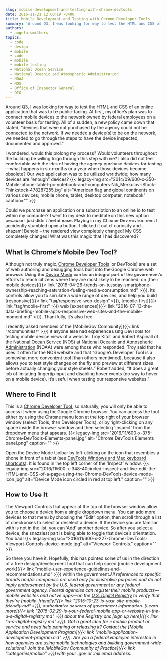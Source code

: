 ```yaml
---
slug: mobile-development-and-testing-with-chrome-devtools
date: 2016-11-21 12:00:19 -0400
title: Mobile Development and Testing with Chrome Developer Tools
summary: 'Around Q3, I was looking for way to test the HTML and CSS of an online application that was to be public-facing. At first, my office’s plan was to connect mobile devices to the network owned by federal employees on a volunteer basis for testing. All of a sudden, a new policy came down that'
authors:
  - angela-smithers
topics:
  - code
  - design
  - mobile
  - code
  - mobile
  - mobile-testing
  - National Ocean Service
  - National Oceanic and Atmospheric Administration
  - NOAA
  - NOS
  - Office of Inspector General
  - OIG
---
```


Around Q3, I was looking for way to test the HTML and CSS of an online application that was to be public-facing. At first, my office’s plan was to connect mobile devices to the network owned by federal employees on a volunteer basis for testing. All of a sudden, a new policy came down that stated, &#8220;devices that were not purchased by the agency could not be connected to the network. If we needed a device(s) to be on the network, we needed to go through the steps to have the device inspected, documented and approved.&#8221;

I wondered, would this prolong my process? Would volunteers throughout the building be willing to go through this step with me? I also did not feel comfortable with the idea of having the agency purchase devices for testing—what happens in six months or a year when those devices become obsolete? Our web application was to be utilized worldwide; how many devices are “enough” devices? {{< legacy-img src="2014/09/600-x-350-Mobile-phone-tablet-pc-notebook-and-computers-Nik_Merkulov-iStock-Thinkstock-478287255.jpg" alt="American flag and global continents on various devices; mobile phone, tablet, desktop computer, notebook" caption="" >}} 

Could we purchase an application or a subscription to an online io to test within my computer? I went to my desk to meditate on this new option because I just didn’t feel at ease. Playing in my Chrome Dev environment I accidently stumbled upon a button. I clicked it out of curiosity and … shazam! Behold – the rendered view completely changed! My CSS completely changed! What was this magic that I had discovered?

## What Is Chrome’s Mobile Dev Tool?

Although not truly magic, [Chrome Developer Tools](https://developer.chrome.com/) (or DevTools) are a set of web authoring and debugging tools built into the Google Chrome web browser. Using the [Device Mode](https://developers.google.com/web/tools/chrome-devtools/device-mode/) can be an integral part of the government’s efforts to reach citizens where they are most likely to be reached; on [their mobile devices]({{< link "2016-04-26-trends-on-tuesday-smartphone-ownership-reaching-saturation-fueling-media-consumption.md" >}}). Its controls allow you to simulate a wide range of devices, and help you build [responsive]({{< link "tag/responsive-web-design" >}}), [mobile-first]({{< link "tag/mobile-first" >}}) web [experiences]({{< link "2016-07-13-the-data-briefing-mobile-apps-responsive-web-sites-and-the-mobile-moment.md" >}}). Thankfully, it’s also free.

I recently asked members of the [MobileGov Community]({{< link "/communities/" >}}) if anyone else had experience using DevTools for testing mobile device views of a website. Troy Kitch and Robert Aspinall of the [National Ocean Service](http://oceanservice.noaa.gov/) (NOS) at [National Oceanic and Atmospheric Administration](http://www.noaa.gov/) (NOAA) were among those who responded. Troy said that he uses it often for the NOS website and that &#8220;Google&#8217;s Developer Tool is a somewhat more convenient tool [than others mentioned], because it also allows you to test style changes on the fly and preview at different sizes before actually changing your style sheets.&#8221; Robert added, &#8220;It does a great job of imitating fingertip input and disabling hover events (no way to hover on a mobile device). It&#8217;s useful when testing our responsive websites.&#8221;

## Where to Find It

This is a [Chrome Developer Tool](https://developer.chrome.com/), so naturally, you will only be able to access it when using the Google Chrome browser. You can access the tool either by using the Chrome menu icon at the top right of your browser window (select Tools, then Developer Tools), or by right-clicking on any space inside the browser window and then selecting ‘Inspect’ from the dropdown menu that appears. {{< legacy-img src="2016/11/600-x-375-Chrome-DevTools-Elements-panel.jpg" alt="Chrome DevTools Elements panel.png" caption="" >}} 

Open the Device Mode toolbar by left-clicking on the icon that resembles a phone in front of a tablet (see [DevTools Windows and Mac keyboard shortcuts](https://developers.google.com/web/tools/chrome-devtools/inspect-styles/shortcuts)). It is found in the top left corner of the ‘Inspect’ window. {{< legacy-img src="2016/11/600-x-348-40circled-Inspect-and-live-edit-the-HTML-and-CSS-of-a-page-using-the-Chrome-DevTools-device-mode-icon.jpg" alt="Device Mode icon circled in red at top left." caption="" >}} 

## How to Use It

The Viewport Controls that appear at the top of the browser window allow you to choose a device from a single dropdown menu. You can add more devices to that menu by choosing the “Edit” option, then scroll through a list of checkboxes to select or deselect a device. If the device you are familiar with is not in the list, you can ‘Add’ another device. So after you select a device, the snazziest part is being able to toggle that device’s orientation. You bad! {{< legacy-img src="2016/11/600-x-227-Chrome-DevTools-Viewport-Controls-device-mode.jpg" alt="Viewport Controls." caption="" >}} 

So there you have it. Hopefully, this has pointed some of us in the direction of a free design/development tool that can help speed [mobile development work]({{< link "mobile-user-experience-guidelines-and-recommendations.md" >}}) within the government._All references to specific brands and/or companies are used only for illustrative purposes and do not imply endorsement by the U.S. federal government or any federal government agency._
_Federal agencies can register their mobile products—mobile websites and native apps—on the [U.S. Digital Registry](https://usdigitalregistry.digitalgov.gov) to verify that they’re [mobile-friendly]({{< link "2015-10-23-is-your-site-mobile-friendly.md" >}}), authoritative sources of government information. [Learn more]({{< link "2016-02-29-is-your-federal-mobile-app-or-website-in-the-u-s-digital-registry.md" >}}) about the Registry and [sign up here]({{< link "u-s-digital-registry.md" >}})._ _Got a great idea for a mobile product or service and need help planning or releasing it? Contact the [Mobile Application Development Program]({{< link "mobile-application-development-program.md" >}}). Are you a federal employee interested in how agencies are using mobile technologies and building government-wide solutions? Join the [MobileGov Community of Practice]({{< link "categories/mobile" >}}) with your .gov or .mil email address._